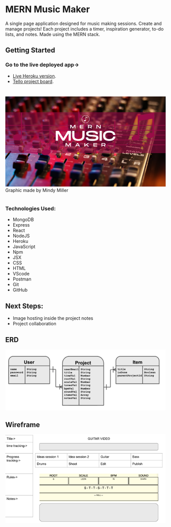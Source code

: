# MERN Music Maker

A single page application designed for music making sessions. Create and manage projects!
Each project includes a timer, inspiration generator, to-do lists, and notes.
Made using the MERN stack.

## Getting Started
### Go to the live deployed app->
- [Live Heroku version](https://mern-music-maker.herokuapp.com/).
- [Tello project board](https://trello.com/b/DRCQRral/unit-3-project-mern-music-maker).
#
![logo](/public/mmmhomepg.png)
Graphic made by Mindy Miller

#
### Technologies Used:
- MongoDB
- Express
- React
- NodeJS
- Heroku
- JavaScript
- Npm
- JSX
- CSS
- HTML
- VScode
- Postman
- Git
- GitHub

## Next Steps:
- Image hosting inside the project notes
- Project collaboration

## ERD
![ERD](/public/ERD.png)

## Wireframe
![wireframe](/public/wireframe.png)